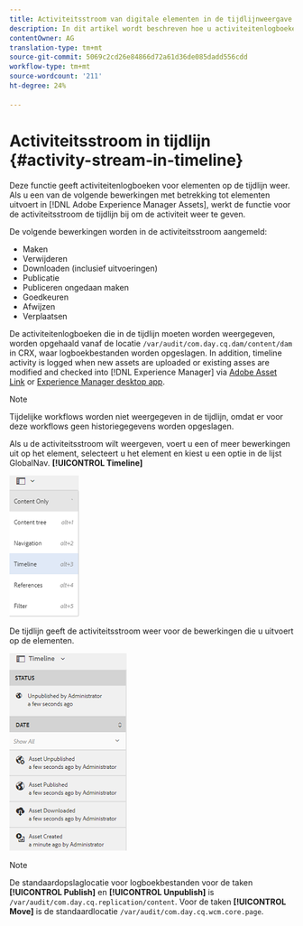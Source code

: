```yaml
---
title: Activiteitsstroom van digitale elementen in de tijdlijnweergave
description: In dit artikel wordt beschreven hoe u activiteitenlogboeken voor elementen op de tijdlijn kunt weergeven.
contentOwner: AG
translation-type: tm+mt
source-git-commit: 5069c2cd26e84866d72a61d36de085dadd556cdd
workflow-type: tm+mt
source-wordcount: '211'
ht-degree: 24%

---
```



# Activiteitsstroom in tijdlijn {#activity-stream-in-timeline}

Deze functie geeft activiteitenlogboeken voor elementen op de tijdlijn weer. Als u een van de volgende bewerkingen met betrekking tot elementen uitvoert in [!DNL Adobe Experience Manager Assets], werkt de functie voor de activiteitsstroom de tijdlijn bij om de activiteit weer te geven.

De volgende bewerkingen worden in de activiteitsstroom aangemeld:

* Maken
* Verwijderen
* Downloaden (inclusief uitvoeringen)
* Publicatie
* Publiceren ongedaan maken
* Goedkeuren
* Afwijzen
* Verplaatsen

De activiteitenlogboeken die in de tijdlijn moeten worden weergegeven, worden opgehaald vanaf de locatie `/var/audit/com.day.cq.dam/content/dam` in CRX, waar logboekbestanden worden opgeslagen. In addition, timeline activity is logged when new assets are uploaded or existing asses are modified and checked into [!DNL Experience Manager] via [Adobe Asset Link](https://helpx.adobe.com/nl/enterprise/using/manage-assets-using-adobe-asset-link.html) or [Experience Manager desktop app](https://docs.adobe.com/content/help/en/experience-manager-desktop-app/using/release-notes.html).

>[!NOTE]
>
>Tijdelijke workflows worden niet weergegeven in de tijdlijn, omdat er voor deze workflows geen historiegegevens worden opgeslagen.

Als u de activiteitsstroom wilt weergeven, voert u een of meer bewerkingen uit op het element, selecteert u het element en kiest u een optie in de lijst GlobalNav. **[!UICONTROL Timeline]**

![timeline-2](assets/timeline-2.png)

De tijdlijn geeft de activiteitsstroom weer voor de bewerkingen die u uitvoert op de elementen.

![activity_stream](assets/activity_stream.png)

>[!NOTE]
>
>De standaardopslaglocatie voor logboekbestanden voor de taken **[!UICONTROL Publish]** en **[!UICONTROL Unpublish]** is `/var/audit/com.day.cq.replication/content`. Voor de taken **[!UICONTROL Move]** is de standaardlocatie `/var/audit/com.day.cq.wcm.core.page`.

